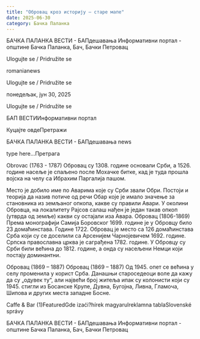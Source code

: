 ```yaml
---
title: "Обровац кроз историју – старе мапе"
date: 2025-06-30
category: Бачка Паланка
---
```


БАЧКА ПАЛАНКА ВЕСТИ - БАПдешавања Информативни портал - општине Бачка Паланка, Бач, Бачки Петровац

Ulogujte se / Pridružite se

romanianews

Ulogujte se / Pridružite se

понедељак, јун 30, 2025

Ulogujte se / Pridružite se

БАП ВЕСТИИнформативни портал

Куцајте овдеПретражи

БАЧКА ПАЛАНКА ВЕСТИ - БАПдешавања news

type here...Претрага

Obrovac (1763 - 1787)
            Обровац су 1308. године основали Срби, а 1526. године насеље је спаљено после Мохачке битке, кад је туда прошла војска на челу са Ибрахим Паргалија пашом.

Место је добило име по Аварима које су Срби звали Обри. Постоји и теорија да назив потиче од речи Обар које је имало значење за становника из земљаног опкопа, какве су правили Авари. У околини Обровца, на локалитету Рајсов салаш нађен је један такав опкоп (утврда од земље) какви су остајали иза Авара.
Обровац (1806-1869)
Према монографији Самија Боровског 1699. године је у Обровцу било 23 домаћинстава. Године 1722. Обровац је место са 126 домаћинстава Срба који су се доселили са Арсенијем Чарнојевичем 1692. године.  Српска православна црква је саграђена 1782. године. У Обровцу су Срби били већина до 1812. године, а онда су насељени Немци који постају доминантни.


Обровац (1869 – 1887)
Обровац (1869 – 1887)
Од 1945. опет се већина у селу променила у корист Срба. Данашњи староседеоци воле да кажу да су „одувек ту“, али највећи број житеља ипак су колонисти који су 1945. стигли из Босанске Крупе, Дувна, Бугојна, Ливна, Гламоча, Шипова и других места западне Босне.

Caffe & Bar (1)FeaturedGde izaći?hírek magyarulreklamna tablaSlovenské správy

БАЧКА ПАЛАНКА ВЕСТИ - БАПдешавања Информативни портал - општине Бачка Паланка, Бач, Бачки Петровац
